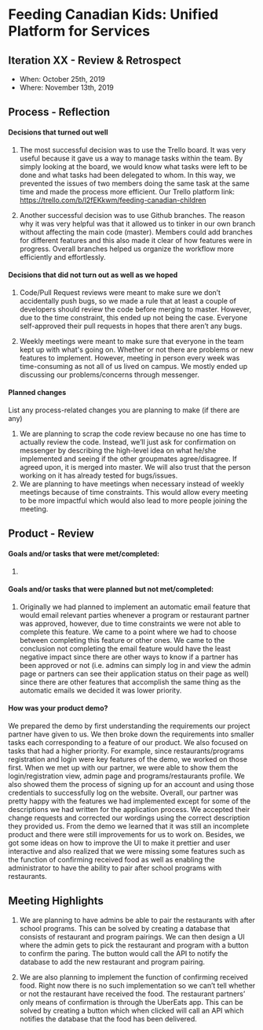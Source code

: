 # Feeding Canadian Kids: Unified Platform for Services

## Iteration XX - Review & Retrospect

 * When: October 25th, 2019
 * Where: November 13th, 2019

## Process - Reflection
#### Decisions that turned out well

1. The most successful decision was to use the Trello board. It was very useful because it gave us a way to manage tasks within the team. By simply looking at the board, we would know what tasks were left to be done and what tasks had been delegated to whom. In this way, we prevented the issues of two members doing the same task at the same time and made the process more efficient. Our Trello platform link: https://trello.com/b/l2fEKkwm/feeding-canadian-children

2. Another successful decision was to use Github branches. The reason why it was very helpful was that it allowed us to tinker in our own branch without affecting the main code (master). Members could add branches for different features and this also made it clear of how features were in progress. Overall branches helped us organize the workflow more efficiently and effortlessly.

#### Decisions that did not turn out as well as we hoped

1. Code/Pull Request reviews were meant to make sure we don’t accidentally push bugs, so we made a rule that at least a couple of developers should review the code before merging to master. However, due to the time constraint, this ended up not being the case. Everyone self-approved their pull requests in hopes that there aren’t any bugs.

2. Weekly meetings were meant to make sure that everyone in the team kept up with what's going on. Whether or not there are problems or new features to implement. However, meeting in person every week was time-consuming as not all of us lived on campus. We mostly ended up discussing our problems/concerns through messenger.

#### Planned changes

List any process-related changes you are planning to make (if there are any)

1. We are planning to scrap the code review because no one has time to actually review the code. Instead, we’ll just ask for confirmation on messenger by describing the high-level idea on what he/she implemented and seeing if the other groupmates agree/disagree. If agreed upon, it is merged into master. We will also trust that the person working on it has already tested for bugs/issues. 
2. We are planning to have meetings when necessary instead of weekly meetings because of time constraints. This would allow every meeting to be more impactful which would also lead to more people joining the meeting.



## Product - Review

#### Goals and/or tasks that were met/completed:
1. 



#### Goals and/or tasks that were planned but not met/completed:

1. Originally we had planned to implement an automatic email feature that would email relevant parties whenever a program or restaurant partner was approved, however, due to time constraints we were not able to complete this feature. We came to a point where we had to choose between completing this feature or other ones. We came to the conclusion not completing the email feature would have the least negative impact since there are other ways to know if a partner has been approved or not (i.e. admins can simply log in and view the admin page or partners can see their application status on their page as well) since there are other features that accomplish the same thing as the automatic emails we decided it was lower priority. 

#### How was your product demo?
We prepared the demo by first understanding the requirements our project partner have given to us. We then broke down the requirements into smaller tasks each corresponding to a feature of our product. We also focused on tasks that had a higher priority. For example, since restaurants/programs registration and login were key features of the demo, we worked on those first. When we met up with our partner, we were able to show them the login/registration view, admin page and programs/restaurants profile. We also showed them the process of signing up for an account and using those credentials to successfully log on the website. Overall, our partner was pretty happy with the features we had implemented except for some of the descriptions we had written for the application process. We accepted their change requests and corrected our wordings using the correct description they provided us. From the demo we learned that it was still an incomplete product and there were still improvements for us to work on. Besides, we got some ideas on how to improve the UI to make it prettier and user interactive and also realized that we were missing some features such as the function of confirming received food as well as enabling the administrator to have the ability to pair after school programs with restaurants.

## Meeting Highlights
1. We are planning to have admins be able to pair the restaurants with after school programs. This can be solved by creating a database that consists of restaurant and program pairings. We can then design a UI where the admin gets to pick the restaurant and program with a button to confirm the paring. The button would call the API to notify the database to add the new restaurant and program pairing.

2. We are also planning to implement the function of confirming received food. Right now there is no such implementation so we can’t tell whether or not the restaurant have received the food. The restaurant partners’ only means of confirmation is through the UberEats app. This can be solved by creating a button which when clicked will call an API which notifies the database that the food has been delivered.







